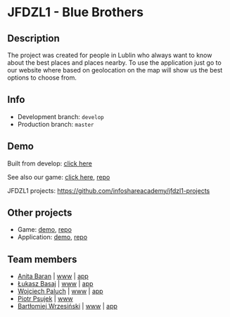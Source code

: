 # JFDZL1 - Blue Brothers

## Description
The project was created for people in Lublin who always want to know about the best places and places nearby. To use the application just go to our website where based on geolocation on the map will show us the best options to choose from.

## Info
* Development branch: `develop`
* Production branch: `master`

## Demo
Built from develop: [click here](http://blue-brothers.jfdzl1.is-academy.pl)

See also our game: [click here](http://blue-brothers.jfdzl1.is-academy.pl/game/), [repo](https://github.com/infoshareacademy/jfdzl1-blue-brothers-game)

JFDZL1 projects: https://github.com/infoshareacademy/jfdzl1-projects

## Other projects
* Game: [demo](http://blue-brothers.jfdzl1.is-academy.pl/game), [repo](https://github.com/infoshareacademy/jfdzl1-blue-brothers-game)
* Application: [demo](http://app.blue-brothers.jfdzl1.is-academy.pl), [repo](https://github.com/infoshareacademy/jfdzl1-blue-brothers-app)

## Team members
* [Anita Baran](https://github.com/AnitaBarann) | [www](https://github.com/AnitaBarann/anitabarann.github.io) | [app](https://github.com/AnitaBarann/React.js-ToDoApp)
* [Łukasz Basaj](https://github.com/lukaszbasaj) | [www](https://github.com/lukaszbasaj/lukaszbasaj.github.io) | [app](https://github.com/lukaszbasaj/react-todo)
* [Wojciech Paluch](https://github.com/wojciechpaluch) | [www](https://github.com/wojciechpaluch/wojciechpaluch.github.io) | [app](https://github.com/wojciechpaluch/React-Redux-Firebase)
* [Piotr Psujek](https://github.com/ppiotrek) | [www](https://github.com/ppiotrek/ppiotrek.github.io)
* [Bartłomiej Wrzesiński](https://github.com/BartlomiejWrz) | [www](https://github.com/BartlomiejWrz/BartlomiejWrz.github.io) | [app](https://github.com/BartlomiejWrz/react-todo)